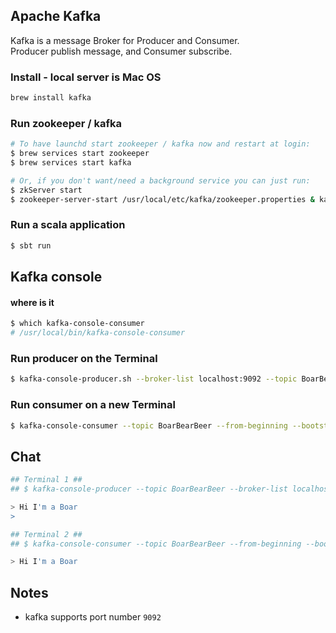 ## Apache Kafka
Kafka is a message Broker for Producer and Consumer.<br>
Producer publish message, and Consumer subscribe.

### Install - local server is Mac OS
```.bash
brew install kafka
```

### Run zookeeper / kafka
```.bash
# To have launchd start zookeeper / kafka now and restart at login:
$ brew services start zookeeper
$ brew services start kafka

# Or, if you don't want/need a background service you can just run:
$ zkServer start
$ zookeeper-server-start /usr/local/etc/kafka/zookeeper.properties & kafka-server-start /usr/local/etc/kafka/server.properties
```

### Run a scala application
```bash
$ sbt run
```


## Kafka console

#### where is it
```.bash
$ which kafka-console-consumer
# /usr/local/bin/kafka-console-consumer
```

### Run producer on the Terminal
```.bash
$ kafka-console-producer.sh --broker-list localhost:9092 --topic BoarBearBeer
```

### Run consumer on a new Terminal
```.bash
$ kafka-console-consumer --topic BoarBearBeer --from-beginning --bootstrap-server localhost:9092
```


## Chat
```.bash
## Terminal 1 ##
## $ kafka-console-producer --topic BoarBearBeer --broker-list localhost:9092 ## 

> Hi I'm a Boar
>
```

```.bash
## Terminal 2 ##
## $ kafka-console-consumer --topic BoarBearBeer --from-beginning --bootstrap-server localhost:9092 ##

> Hi I'm a Boar

```

## Notes
- kafka supports port number `9092`
